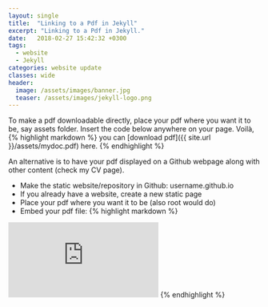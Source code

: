 ```yaml
---
layout: single
title:  "Linking to a Pdf in Jekyll"
excerpt: "Linking to a Pdf in Jekyll."
date:   2018-02-27 15:42:32 +0300
tags:
  - website
  - Jekyll
categories: website update
classes: wide
header:
  image: /assets/images/banner.jpg
  teaser: /assets/images/jekyll-logo.png
---
```

To make a pdf downloadable directly, place your pdf where you want it to be,
say assets folder. Insert the code below anywhere on your page. Voilà,
{% highlight markdown %}
you can [download pdf]({{ site.url }}/assets/mydoc.pdf) here.
{% endhighlight %}

An alternative is to have your pdf displayed on a Github webpage along with
other content (check my CV page).

* Make the static website/repository in Github: username.github.io
* If you already have a website, create a new static page
* Place your pdf where you want it to be (also root would do)
* Embed your pdf file:
{% highlight markdown %}
<embed src="https://username.github.io/mydoc.pdf" type="application/pdf"/>
{% endhighlight %}
